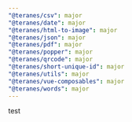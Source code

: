 ```yaml
---
"@teranes/csv": major
"@teranes/date": major
"@teranes/html-to-image": major
"@teranes/json": major
"@teranes/pdf": major
"@teranes/popper": major
"@teranes/qrcode": major
"@teranes/short-unique-id": major
"@teranes/utils": major
"@teranes/vue-composables": major
"@teranes/words": major
---
```


test
